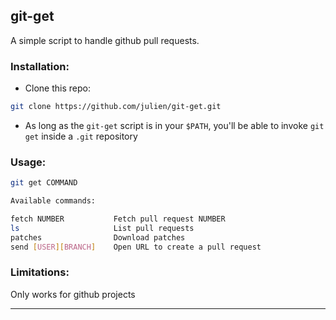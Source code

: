 git-get
---

A simple script to handle github pull requests.

### Installation:

- Clone this repo:

```sh
git clone https://github.com/julien/git-get.git
```

- As long as the `git-get` script is in your `$PATH`, you'll be able to
invoke `git get` inside a `.git` repository

### Usage:

```sh
git get COMMAND

Available commands:

fetch NUMBER           Fetch pull request NUMBER
ls                     List pull requests
patches                Download patches
send [USER][BRANCH]    Open URL to create a pull request
```

### Limitations:

Only works for github projects

---
